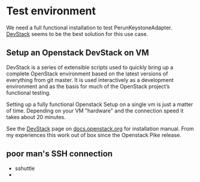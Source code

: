 # Test environment

We need a full functional installation to test PerunKeystoneAdapter.
[DevStack](https://docs.openstack.org/devstack/latest/) seems to be 
the best solution for this use case.

## Setup an Openstack DevStack on VM

DevStack is a series of extensible scripts used to quickly bring up a complete 
OpenStack environment based on the latest versions of everything from git master. 
It is used interactively as a development environment and as the basis for much of 
the OpenStack project’s functional testing.

Setting up a fully functional Openstack Setup on a single vm is just a matter of time.
Depending on your VM "hardware"  and  the connection speed it takes about 20 minutes.

See the [DevStack](https://docs.openstack.org/devstack/latest/) page on 
[docs.openstack.org](https://docs.openstack.org) for installation manual. From my 
experiences this work out of box since the Openstack Pike release.

## poor man's SSH connection 
- sshuttle
- 




